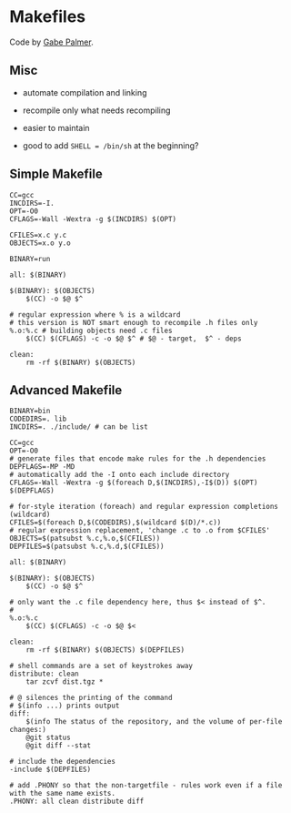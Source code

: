 # Makefiles

Code by [Gabe Palmer](https://github.com/gwu-cs-os/evening_os_hour).

## Misc

* automate compilation and linking
* recompile only what needs recompiling
* easier to maintain

* good to add `SHELL = /bin/sh` at the beginning?

## Simple Makefile

```make
CC=gcc
INCDIRS=-I.
OPT=-O0
CFLAGS=-Wall -Wextra -g $(INCDIRS) $(OPT)

CFILES=x.c y.c
OBJECTS=x.o y.o

BINARY=run

all: $(BINARY)

$(BINARY): $(OBJECTS)
	$(CC) -o $@ $^

# regular expression where % is a wildcard
# this version is NOT smart enough to recompile .h files only
%.o:%.c # building objects need .c files
	$(CC) $(CFLAGS) -c -o $@ $^ # $@ - target,  $^ - deps

clean:
	rm -rf $(BINARY) $(OBJECTS)
```

## Advanced Makefile

```make
BINARY=bin
CODEDIRS=. lib
INCDIRS=. ./include/ # can be list

CC=gcc
OPT=-O0
# generate files that encode make rules for the .h dependencies
DEPFLAGS=-MP -MD
# automatically add the -I onto each include directory
CFLAGS=-Wall -Wextra -g $(foreach D,$(INCDIRS),-I$(D)) $(OPT) $(DEPFLAGS)

# for-style iteration (foreach) and regular expression completions (wildcard)
CFILES=$(foreach D,$(CODEDIRS),$(wildcard $(D)/*.c))
# regular expression replacement, 'change .c to .o from $CFILES'
OBJECTS=$(patsubst %.c,%.o,$(CFILES))
DEPFILES=$(patsubst %.c,%.d,$(CFILES))

all: $(BINARY)

$(BINARY): $(OBJECTS)
	$(CC) -o $@ $^

# only want the .c file dependency here, thus $< instead of $^.
#
%.o:%.c
	$(CC) $(CFLAGS) -c -o $@ $<

clean:
	rm -rf $(BINARY) $(OBJECTS) $(DEPFILES)

# shell commands are a set of keystrokes away
distribute: clean
	tar zcvf dist.tgz *

# @ silences the printing of the command
# $(info ...) prints output
diff:
	$(info The status of the repository, and the volume of per-file changes:)
	@git status
	@git diff --stat

# include the dependencies
-include $(DEPFILES)

# add .PHONY so that the non-targetfile - rules work even if a file with the same name exists.
.PHONY: all clean distribute diff
```
